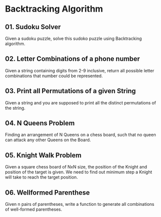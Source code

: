 # Backtracking Algorithm
## 01. Sudoku Solver
Given a sudoku puzzle, solve this sudoko puzzle using Backtracking algorithm.
## 02. Letter Combinations of a phone number
Given a string containing digits from 2-9 inclusive, return all possible letter combinations that number could be represented.
## 03. Print all Permutations of a given String
Given a string and you are supposed to print all the distinct permutations of the string.
## 04. N Queens Problem
Finding an arrangement of N Queens on a chess board, such that no queen can attack any other Queens on the Board. 
## 05. Knight Walk Problem
Given a square chess board of NxN size, the position of the Knight and position of the target is given.
We need to find out minimum step a Knight will take to reach the target position. 
## 06. Wellformed Parenthese
 Given n pairs of parentheses, write a function to generate all combinations of well-formed parentheses.